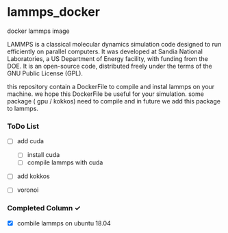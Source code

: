 # lammps_docker
docker lammps image   

LAMMPS is a classical molecular dynamics simulation code designed to
run efficiently on parallel computers.  It was developed at Sandia
National Laboratories, a US Department of Energy facility, with
funding from the DOE.  It is an open-source code, distributed freely
under the terms of the GNU Public License (GPL).

this repository contain a DockerFile to compile and instal lammps on your machine. 
we hope this DockerFile be useful for your simulation. 
some package ( gpu / kokkos) need to compile and in future we add this package to lammps.





### ToDo List
- [ ] add cuda   
  - [ ] install cuda
  - [ ] compile lammps with cuda
- [ ] add kokkos
- [ ] voronoi

 
### Completed Column ✓
- [x] combile lammps on ubuntu 18.04  
